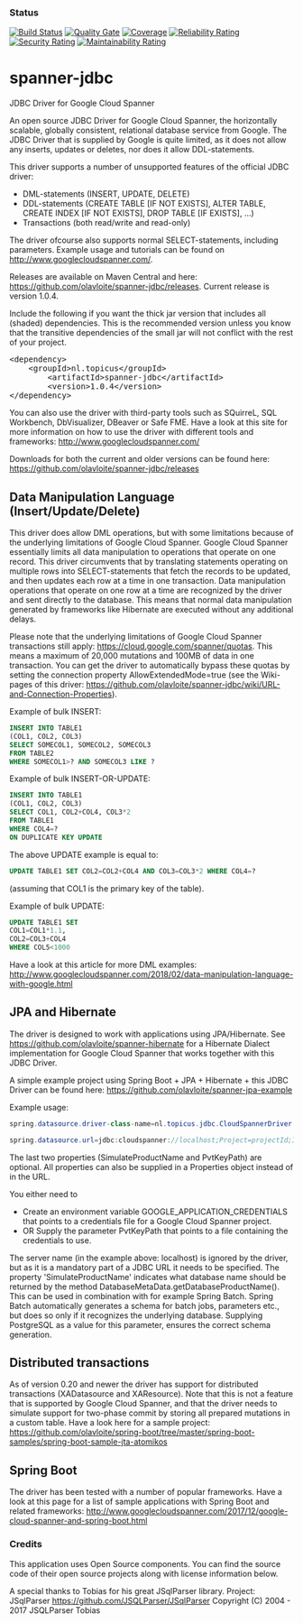 ### Status
[![Build Status](https://travis-ci.org/olavloite/spanner-jdbc.svg?branch=master)](https://travis-ci.org/olavloite/spanner-jdbc)
[![Quality Gate](https://sonarcloud.io/api/badges/gate?key=nl.topicus%3Aspanner-jdbc&metric=coverage)](https://sonarcloud.io/dashboard/index/nl.topicus%3Aspanner-jdbc)
[![Coverage](https://sonarcloud.io/api/badges/measure?key=nl.topicus%3Aspanner-jdbc&metric=coverage)](https://sonarcloud.io/dashboard/index/nl.topicus%3Aspanner-jdbc)
[![Reliability Rating](https://sonarcloud.io/api/badges/measure?key=nl.topicus%3Aspanner-jdbc&metric=reliability_rating)](https://sonarcloud.io/dashboard/index/nl.topicus%3Aspanner-jdbc)
[![Security Rating](https://sonarcloud.io/api/badges/measure?key=nl.topicus%3Aspanner-jdbc&metric=security_rating)](https://sonarcloud.io/dashboard/index/nl.topicus%3Aspanner-jdbc)
[![Maintainability Rating](https://sonarcloud.io/api/badges/measure?key=nl.topicus%3Aspanner-jdbc&metric=sqale_rating)](https://sonarcloud.io/dashboard/index/nl.topicus%3Aspanner-jdbc)


# spanner-jdbc
JDBC Driver for Google Cloud Spanner

An open source JDBC Driver for Google Cloud Spanner, the horizontally scalable, globally consistent, relational database service from Google. The JDBC Driver that is supplied by Google is quite limited, as it does not allow any inserts, updates or deletes, nor does it allow DDL-statements.

This driver supports a number of unsupported features of the official JDBC driver:
* DML-statements (INSERT, UPDATE, DELETE)
* DDL-statements (CREATE TABLE [IF NOT EXISTS], ALTER TABLE, CREATE INDEX [IF NOT EXISTS], DROP TABLE [IF EXISTS], ...)
* Transactions (both read/write and read-only)

The driver ofcourse also supports normal SELECT-statements, including parameters. Example usage and tutorials can be found on http://www.googlecloudspanner.com/.

Releases are available on Maven Central and here: https://github.com/olavloite/spanner-jdbc/releases. Current release is version 1.0.4.

Include the following if you want the thick jar version that includes all (shaded) dependencies. This is the recommended version unless you know that the transitive dependencies of the small jar will not conflict with the rest of your project.

<div class="highlight highlight-text-xml"><pre>
&lt;<span class="pl-ent">dependency</span>&gt;
 	&lt;<span class="pl-ent">groupId</span>&gt;nl.topicus&lt;/<span class="pl-ent">groupId</span>&gt;
    	&lt;<span class="pl-ent">artifactId</span>&gt;spanner-jdbc&lt;/<span class="pl-ent">artifactId</span>&gt;
    	&lt;<span class="pl-ent">version</span>&gt;1.0.4&lt;/<span class="pl-ent">version</span>&gt;
&lt;/<span class="pl-ent">dependency</span>&gt;
</pre></div>

You can also use the driver with third-party tools such as SQuirreL, SQL Workbench, DbVisualizer, DBeaver or Safe FME. Have a look at this site for more information on how to use the driver with different tools and frameworks: http://www.googlecloudspanner.com/

Downloads for both the current and older versions can be found here: https://github.com/olavloite/spanner-jdbc/releases

## Data Manipulation Language (Insert/Update/Delete)
This driver does allow DML operations, but with some limitations because of the underlying limitations of Google Cloud Spanner. Google Cloud Spanner essentially limits all data manipulation to operations that operate on one record. This driver circumvents that by translating statements operating on multiple rows into SELECT-statements that fetch the records to be updated, and then updates each row at a time in one transaction. Data manipulation operations that operate on one row at a time are recognized by the driver and sent directly to the database. This means that normal data manipulation generated by frameworks like Hibernate are executed without any additional delays.

Please note that the underlying limitations of Google Cloud Spanner transactions still apply: https://cloud.google.com/spanner/quotas. This means a maximum of 20,000 mutations and 100MB of data in one transaction. You can get the driver to automatically bypass these quotas by setting the connection property AllowExtendedMode=true (see the Wiki-pages of this driver: https://github.com/olavloite/spanner-jdbc/wiki/URL-and-Connection-Properties).

Example of bulk INSERT:  
```sql
INSERT INTO TABLE1  
(COL1, COL2, COL3)  
SELECT SOMECOL1, SOMECOL2, SOMECOL3  
FROM TABLE2  
WHERE SOMECOL1>? AND SOMECOL3 LIKE ?  
```

Example of bulk INSERT-OR-UPDATE:  
```sql
INSERT INTO TABLE1  
(COL1, COL2, COL3)  
SELECT COL1, COL2+COL4, COL3*2  
FROM TABLE1  
WHERE COL4=?  
ON DUPLICATE KEY UPDATE  
```

The above UPDATE example is equal to:
```sql
UPDATE TABLE1 SET COL2=COL2+COL4 AND COL3=COL3*2 WHERE COL4=?
```
(assuming that COL1 is the primary key of the table).

Example of bulk UPDATE:  
```sql
UPDATE TABLE1 SET  
COL1=COL1*1.1,  
COL2=COL3+COL4  
WHERE COL5<1000  
```

Have a look at this article for more DML examples: http://www.googlecloudspanner.com/2018/02/data-manipulation-language-with-google.html

## JPA and Hibernate
The driver is designed to work with applications using JPA/Hibernate. See https://github.com/olavloite/spanner-hibernate for a Hibernate Dialect implementation for Google Cloud Spanner that works together with this JDBC Driver.

A simple example project using Spring Boot + JPA + Hibernate + this JDBC Driver can be found here: https://github.com/olavloite/spanner-jpa-example

Example usage:

```java
spring.datasource.driver-class-name=nl.topicus.jdbc.CloudSpannerDriver

spring.datasource.url=jdbc:cloudspanner://localhost;Project=projectId;Instance=instanceId;Database=databaseName;SimulateProductName=PostgreSQL;PvtKeyPath=key_file;AllowExtendedMode=false
```

The last two properties (SimulateProductName and PvtKeyPath) are optional.
All properties can also be supplied in a Properties object instead of in the URL.

You either need to
* Create an environment variable GOOGLE_APPLICATION_CREDENTIALS that points to a credentials file for a Google Cloud Spanner project.
* OR Supply the parameter PvtKeyPath that points to a file containing the credentials to use.

The server name (in the example above: localhost) is ignored by the driver, but as it is a mandatory part of a JDBC URL it needs to be specified.
The property 'SimulateProductName' indicates what database name should be returned by the method DatabaseMetaData.getDatabaseProductName(). This can be used in combination with for example Spring Batch. Spring Batch automatically generates a schema for batch jobs, parameters etc., but does so only if it recognizes the underlying database. Supplying PostgreSQL as a value for this parameter, ensures the correct schema generation.

## Distributed transactions
As of version 0.20 and newer the driver has support for distributed transactions (XADatasource and XAResource). Note that this is not a feature that is supported by Google Cloud Spanner, and that the driver needs to simulate support for two-phase commit by storing all prepared mutations in a custom table. Have a look here for a sample project: https://github.com/olavloite/spring-boot/tree/master/spring-boot-samples/spring-boot-sample-jta-atomikos

## Spring Boot
The driver has been tested with a number of popular frameworks. Have a look at this page for a list of sample applications with Spring Boot and related frameworks: http://www.googlecloudspanner.com/2017/12/google-cloud-spanner-and-spring-boot.html

### Credits
This application uses Open Source components. You can find the source code of their open source projects along with license information below.

A special thanks to Tobias for his great JSqlParser library.
Project: JSqlParser https://github.com/JSQLParser/JSqlParser 
Copyright (C) 2004 - 2017 JSQLParser Tobias
